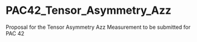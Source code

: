 PAC42_Tensor_Asymmetry_Azz
==========================

Proposal for the Tensor Asymmetry Azz Measurement to be submitted for PAC 42
